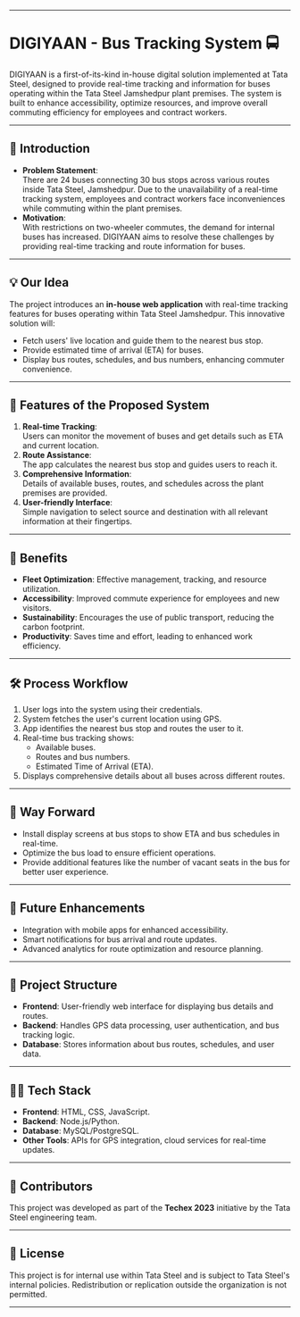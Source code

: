 
---

# DIGIYAAN - Bus Tracking System 🚍

DIGIYAAN is a first-of-its-kind in-house digital solution implemented at Tata Steel, designed to provide real-time tracking and information for buses operating within the Tata Steel Jamshedpur plant premises. The system is built to enhance accessibility, optimize resources, and improve overall commuting efficiency for employees and contract workers.

---

## 🚀 Introduction
- **Problem Statement**:  
  There are 24 buses connecting 30 bus stops across various routes inside Tata Steel, Jamshedpur. Due to the unavailability of a real-time tracking system, employees and contract workers face inconveniences while commuting within the plant premises.  
- **Motivation**:  
  With restrictions on two-wheeler commutes, the demand for internal buses has increased. DIGIYAAN aims to resolve these challenges by providing real-time tracking and route information for buses.

---

## 💡 Our Idea
The project introduces an **in-house web application** with real-time tracking features for buses operating within Tata Steel Jamshedpur. This innovative solution will:
- Fetch users' live location and guide them to the nearest bus stop.
- Provide estimated time of arrival (ETA) for buses.
- Display bus routes, schedules, and bus numbers, enhancing commuter convenience.

---

## 🔧 Features of the Proposed System
1. **Real-time Tracking**:  
   Users can monitor the movement of buses and get details such as ETA and current location.
2. **Route Assistance**:  
   The app calculates the nearest bus stop and guides users to reach it.
3. **Comprehensive Information**:  
   Details of available buses, routes, and schedules across the plant premises are provided.
4. **User-friendly Interface**:  
   Simple navigation to select source and destination with all relevant information at their fingertips.

---

## 🌟 Benefits
- **Fleet Optimization**: Effective management, tracking, and resource utilization.
- **Accessibility**: Improved commute experience for employees and new visitors.
- **Sustainability**: Encourages the use of public transport, reducing the carbon footprint.
- **Productivity**: Saves time and effort, leading to enhanced work efficiency.

---

## 🛠️ Process Workflow
1. User logs into the system using their credentials.
2. System fetches the user's current location using GPS.
3. App identifies the nearest bus stop and routes the user to it.
4. Real-time bus tracking shows:
   - Available buses.
   - Routes and bus numbers.
   - Estimated Time of Arrival (ETA).
5. Displays comprehensive details about all buses across different routes.

---

## 🔮 Way Forward
- Install display screens at bus stops to show ETA and bus schedules in real-time.
- Optimize the bus load to ensure efficient operations.
- Provide additional features like the number of vacant seats in the bus for better user experience.

---

## 🎯 Future Enhancements
- Integration with mobile apps for enhanced accessibility.
- Smart notifications for bus arrival and route updates.
- Advanced analytics for route optimization and resource planning.

---

## 📂 Project Structure
- **Frontend**: User-friendly web interface for displaying bus details and routes.
- **Backend**: Handles GPS data processing, user authentication, and bus tracking logic.
- **Database**: Stores information about bus routes, schedules, and user data.

---

## 👨‍💻 Tech Stack
- **Frontend**: HTML, CSS, JavaScript.
- **Backend**: Node.js/Python.
- **Database**: MySQL/PostgreSQL.
- **Other Tools**: APIs for GPS integration, cloud services for real-time updates.

---

## 🤝 Contributors
This project was developed as part of the **Techex 2023** initiative by the Tata Steel engineering team.

---

## 📝 License
This project is for internal use within Tata Steel and is subject to Tata Steel's internal policies. Redistribution or replication outside the organization is not permitted.

--- 

